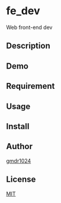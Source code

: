 # fe_dev
Web front-end dev

## Description

## Demo

## Requirement

## Usage

## Install

## Author
[gmdr1024](https://github.com/gmdr1024)

## License
[MIT](https://github.com/gmdr1024/fe_dev/blob/main/LICENSE) 
